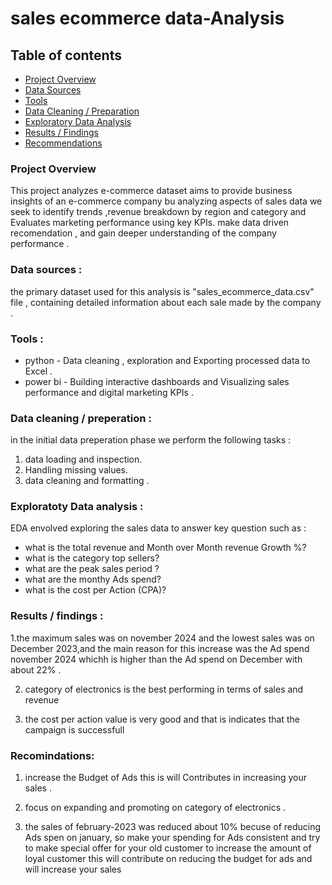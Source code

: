 # sales ecommerce data-Analysis

## Table of contents
- [Project Overview](#project-overview)
- [Data Sources](#data-sources)
- [Tools](#tools)
- [Data Cleaning / Preparation](#data-cleaning--preparation)
- [Exploratory Data Analysis](#exploratory-data-analysis)
- [Results / Findings](#results--findings)
- [Recommendations](#recommendations)


### Project Overview

This project analyzes e-commerce dataset aims to provide business insights of an e-commerce company bu analyzing aspects of sales data we seek
to identify trends ,revenue breakdown by region and category and Evaluates marketing performance using key KPIs. 
make data driven recomendation , and gain deeper understanding of the company performance .

### Data sources :

the primary dataset used for this analysis is "sales_ecommerce_data.csv" file , containing detailed information about each sale made by the company .


### Tools :

- python - Data cleaning , exploration and Exporting processed data to Excel .
- power bi - Building interactive dashboards and Visualizing sales performance and digital marketing KPIs .


### Data cleaning / preperation :

in the initial data preperation phase we perform the following tasks :
1. data loading and inspection.
2. Handling missing values.
3. data cleaning and formatting .

### Exploratoty Data analysis :
EDA envolved exploring the sales data to answer key question such as :

- what is the total revenue and Month over Month revenue Growth %?
- what is the category top sellers?
- what are the peak sales period ?
- what are the monthy Ads spend?
- what is the cost per Action (CPA)?


### Results / findings :

 1.the maximum sales was on november 2024 and the lowest sales was on December 2023,and the main reason for this increase was the Ad spend
  november 2024  whichh is  higher than the Ad spend on  December with about 22% .

 2. category of electronics is the best performing in terms of sales and revenue

 3. the cost per action value is very good and that is indicates that the campaign is successfull


### Recomindations:

1. increase the Budget of Ads this is will Contributes in increasing your sales .

2. focus on expanding and promoting on category of electronics .

3. the sales of february-2023 was reduced about 10% becuse of reducing Ads spen on january,
   so make your spending for Ads consistent and try to make special offer for your old customer
   to increase the amount of loyal customer this will contribute on reducing the budget for
   ads and will increase your sales

